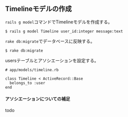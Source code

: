 ## Timelineモデルの作成

`rails g model`コマンドでTimelineモデルを作成する。

```
$ rails g model Timeline user_id:integer message:text

```

`rake db:migrate`でデータベースに反映する。

```
$ rake db:migrate
```

usersテーブルとアソシエーションを設定する。
```
# app/models/timeline.rb

class Timeline < ActiveRecord::Base
  belongs_to :user
end
```

#### アソシエーションについての補足
todo
